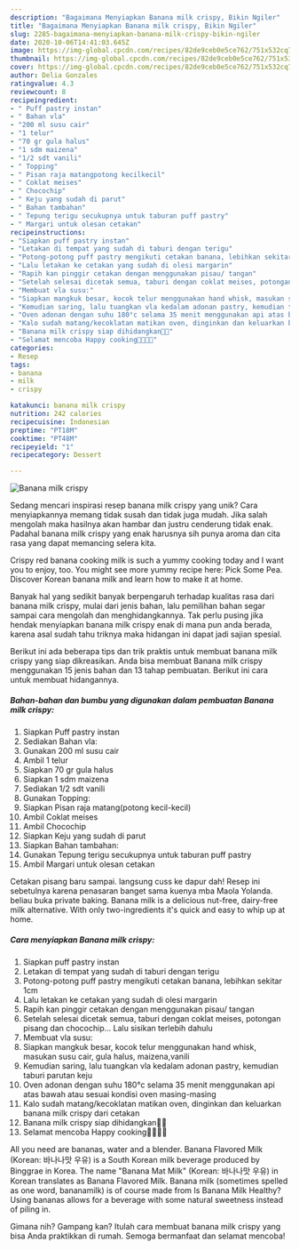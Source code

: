 ```yaml
---
description: "Bagaimana Menyiapkan Banana milk crispy, Bikin Ngiler"
title: "Bagaimana Menyiapkan Banana milk crispy, Bikin Ngiler"
slug: 2285-bagaimana-menyiapkan-banana-milk-crispy-bikin-ngiler
date: 2020-10-06T14:41:03.645Z
image: https://img-global.cpcdn.com/recipes/82de9ceb0e5ce762/751x532cq70/banana-milk-crispy-foto-resep-utama.jpg
thumbnail: https://img-global.cpcdn.com/recipes/82de9ceb0e5ce762/751x532cq70/banana-milk-crispy-foto-resep-utama.jpg
cover: https://img-global.cpcdn.com/recipes/82de9ceb0e5ce762/751x532cq70/banana-milk-crispy-foto-resep-utama.jpg
author: Delia Gonzales
ratingvalue: 4.3
reviewcount: 8
recipeingredient:
- " Puff pastry instan"
- " Bahan vla"
- "200 ml susu cair"
- "1 telur"
- "70 gr gula halus"
- "1 sdm maizena"
- "1/2 sdt vanili"
- " Topping"
- " Pisan raja matangpotong kecilkecil"
- " Coklat meises"
- " Chocochip"
- " Keju yang sudah di parut"
- " Bahan tambahan"
- " Tepung terigu secukupnya untuk taburan puff pastry"
- " Margari untuk olesan cetakan"
recipeinstructions:
- "Siapkan puff pastry instan"
- "Letakan di tempat yang sudah di taburi dengan terigu"
- "Potong-potong puff pastry mengikuti cetakan banana, lebihkan sekitar 1cm"
- "Lalu letakan ke cetakan yang sudah di olesi margarin"
- "Rapih kan pinggir cetakan dengan menggunakan pisau/ tangan"
- "Setelah selesai dicetak semua, taburi dengan coklat meises, potongan pisang dan chocochip... Lalu sisikan terlebih dahulu"
- "Membuat vla susu:"
- "Siapkan mangkuk besar, kocok telur menggunakan hand whisk, masukan susu cair, gula halus, maizena,vanili"
- "Kemudian saring, lalu tuangkan vla kedalam adonan pastry, kemudian taburi parutan keju"
- "Oven adonan dengan suhu 180°c selama 35 menit menggunakan api atas bawah atau sesuai kondisi oven masing-masing"
- "Kalo sudah matang/kecoklatan matikan oven, dinginkan dan keluarkan banana milk crispy dari cetakan"
- "Banana milk crispy siap dihidangkan🍌🍌"
- "Selamat mencoba Happy cooking👩‍🍳🍌😘"
categories:
- Resep
tags:
- banana
- milk
- crispy

katakunci: banana milk crispy 
nutrition: 242 calories
recipecuisine: Indonesian
preptime: "PT18M"
cooktime: "PT48M"
recipeyield: "1"
recipecategory: Dessert

---
```



![Banana milk crispy](https://img-global.cpcdn.com/recipes/82de9ceb0e5ce762/751x532cq70/banana-milk-crispy-foto-resep-utama.jpg)

Sedang mencari inspirasi resep banana milk crispy yang unik? Cara menyiapkannya memang tidak susah dan tidak juga mudah. Jika salah mengolah maka hasilnya akan hambar dan justru cenderung tidak enak. Padahal banana milk crispy yang enak harusnya sih punya aroma dan cita rasa yang dapat memancing selera kita.

Crispy red banana cooking milk is such a yummy cooking today and I want you to enjoy, too. You might see more yummy recipe here: Pick Some Pea. Discover Korean banana milk and learn how to make it at home.

Banyak hal yang sedikit banyak berpengaruh terhadap kualitas rasa dari banana milk crispy, mulai dari jenis bahan, lalu pemilihan bahan segar sampai cara mengolah dan menghidangkannya. Tak perlu pusing jika hendak menyiapkan banana milk crispy enak di mana pun anda berada, karena asal sudah tahu triknya maka hidangan ini dapat jadi sajian spesial.


Berikut ini ada beberapa tips dan trik praktis untuk membuat banana milk crispy yang siap dikreasikan. Anda bisa membuat Banana milk crispy menggunakan 15 jenis bahan dan 13 tahap pembuatan. Berikut ini cara untuk membuat hidangannya.

<!--inarticleads1-->

##### Bahan-bahan dan bumbu yang digunakan dalam pembuatan Banana milk crispy:

1. Siapkan  Puff pastry instan
1. Sediakan  Bahan vla:
1. Gunakan 200 ml susu cair
1. Ambil 1 telur
1. Siapkan 70 gr gula halus
1. Siapkan 1 sdm maizena
1. Sediakan 1/2 sdt vanili
1. Gunakan  Topping:
1. Siapkan  Pisan raja matang(potong kecil-kecil)
1. Ambil  Coklat meises
1. Ambil  Chocochip
1. Siapkan  Keju yang sudah di parut
1. Siapkan  Bahan tambahan:
1. Gunakan  Tepung terigu secukupnya untuk taburan puff pastry
1. Ambil  Margari untuk olesan cetakan


Cetakan pisang baru sampai. langsung cuss ke dapur dah! Resep ini sebetulnya karena penasaran banget sama kuenya mba Maola Yolanda. beliau buka private baking. Banana milk is a delicious nut-free, dairy-free milk alternative. With only two-ingredients it&#39;s quick and easy to whip up at home. 

<!--inarticleads2-->

##### Cara menyiapkan Banana milk crispy:

1. Siapkan puff pastry instan
1. Letakan di tempat yang sudah di taburi dengan terigu
1. Potong-potong puff pastry mengikuti cetakan banana, lebihkan sekitar 1cm
1. Lalu letakan ke cetakan yang sudah di olesi margarin
1. Rapih kan pinggir cetakan dengan menggunakan pisau/ tangan
1. Setelah selesai dicetak semua, taburi dengan coklat meises, potongan pisang dan chocochip... Lalu sisikan terlebih dahulu
1. Membuat vla susu:
1. Siapkan mangkuk besar, kocok telur menggunakan hand whisk, masukan susu cair, gula halus, maizena,vanili
1. Kemudian saring, lalu tuangkan vla kedalam adonan pastry, kemudian taburi parutan keju
1. Oven adonan dengan suhu 180°c selama 35 menit menggunakan api atas bawah atau sesuai kondisi oven masing-masing
1. Kalo sudah matang/kecoklatan matikan oven, dinginkan dan keluarkan banana milk crispy dari cetakan
1. Banana milk crispy siap dihidangkan🍌🍌
1. Selamat mencoba Happy cooking👩‍🍳🍌😘


All you need are bananas, water and a blender. Banana Flavored Milk (Korean: 바나나맛 우유) is a South Korean milk beverage produced by Binggrae in Korea. The name &#34;Banana Mat Milk&#34; (Korean: 바나나맛 우유) in Korean translates as Banana Flavored Milk. Banana milk (sometimes spelled as one word, bananamilk) is of course made from Is Banana Milk Healthy? Using bananas allows for a beverage with some natural sweetness instead of piling in. 

Gimana nih? Gampang kan? Itulah cara membuat banana milk crispy yang bisa Anda praktikkan di rumah. Semoga bermanfaat dan selamat mencoba!
